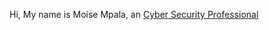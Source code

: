 Hi, My name is Moise Mpala, an <a href="https://www.linkedin.com/in/moise-mpala-b40557280/">Cyber Security Professional




